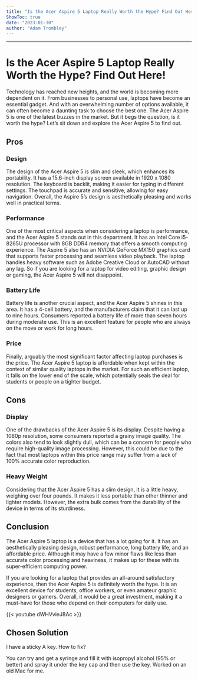 ```yaml
---
title: "Is the Acer Aspire 5 Laptop Really Worth the Hype? Find Out Here!"
ShowToc: true 
date: "2023-01-30"
author: "Adam Trombley"
---
```

*****
# Is the Acer Aspire 5 Laptop Really Worth the Hype? Find Out Here!

Technology has reached new heights, and the world is becoming more dependent on it. From businesses to personal use, laptops have become an essential gadget. And with an overwhelming number of options available, it can often become a daunting task to choose the best one. The Acer Aspire 5 is one of the latest buzzes in the market. But it begs the question, is it worth the hype? Let’s sit down and explore the Acer Aspire 5 to find out.

## Pros

### Design

The design of the Acer Aspire 5 is slim and sleek, which enhances its portability. It has a 15.6-inch display screen available in 1920 x 1080 resolution. The keyboard is backlit, making it easier for typing in different settings. The touchpad is accurate and sensitive, allowing for easy navigation. Overall, the Aspire 5’s design is aesthetically pleasing and works well in practical terms.

### Performance

One of the most critical aspects when considering a laptop is performance, and the Acer Aspire 5 stands out in this department. It has an Intel Core i5-8265U processor with 8GB DDR4 memory that offers a smooth computing experience. The Aspire 5 also has an NVIDIA GeForce MX150 graphics card that supports faster processing and seamless video playback. The laptop handles heavy software such as Adobe Creative Cloud or AutoCAD without any lag. So if you are looking for a laptop for video editing, graphic design or gaming, the Acer Aspire 5 will not disappoint.

### Battery Life

Battery life is another crucial aspect, and the Acer Aspire 5 shines in this area. It has a 4-cell battery, and the manufacturers claim that it can last up to nine hours. Consumers reported a battery life of more than seven hours during moderate use. This is an excellent feature for people who are always on the move or work for long hours.

### Price

Finally, arguably the most significant factor affecting laptop purchases is the price. The Acer Aspire 5 laptop is affordable when kept within the context of similar quality laptops in the market. For such an efficient laptop, it falls on the lower end of the scale, which potentially seals the deal for students or people on a tighter budget.

## Cons

### Display

One of the drawbacks of the Acer Aspire 5 is its display. Despite having a 1080p resolution, some consumers reported a grainy image quality. The colors also tend to look slightly dull, which can be a concern for people who require high-quality image processing. However, this could be due to the fact that most laptops within this price range may suffer from a lack of 100% accurate color reproduction.

### Heavy Weight

Considering that the Acer Aspire 5 has a slim design, it is a little heavy, weighing over four pounds. It makes it less portable than other thinner and lighter models. However, the extra bulk comes from the durability of the device in terms of its sturdiness.

## Conclusion

The Acer Aspire 5 laptop is a device that has a lot going for it. It has an aesthetically pleasing design, robust performance, long battery life, and an affordable price. Although it may have a few minor flaws like less than accurate color processing and heaviness, it makes up for these with its super-efficient computing power.

If you are looking for a laptop that provides an all-around satisfactory experience, then the Acer Aspire 5 is definitely worth the hype. It is an excellent device for students, office workers, or even amateur graphic designers or gamers. Overall, it would be a great investment, making it a must-have for those who depend on their computers for daily use.

{{< youtube dWHVvieJ8Ac >}} 



## Chosen Solution
 I have a  sticky A  key. How to fix?

 You can try and get a syringe and fill it with isopropyl alcohol (95% or better) and spray it under the key cap and then use the key. Worked on an old Mac for me.





